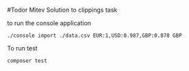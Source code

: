 #Todor Mitev Solution to clippings task


to run the console application
```
./console import ./data.csv EUR:1,USD:0.987,GBP:0.878 GBP
```

To run test
```
composer test
```
